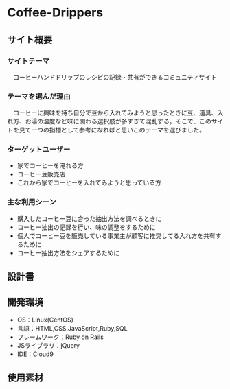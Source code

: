 # Coffee-Drippers

## サイト概要
### サイトテーマ
　コーヒーハンドドリップのレシピの記録・共有ができるコミュニティサイト
 
### テーマを選んだ理由
　コーヒーに興味を持ち自分で豆から入れてみようと思ったときに豆、道具、入れ方、お湯の温度など味に関わる選択肢が多すぎて混乱する。そこで、このサイトを見て一つの指標として参考になればと思いこのテーマを選びました。
 
### ターゲットユーザー
- 家でコーヒーを淹れる方
- コーヒー豆販売店
- これから家でコーヒーを入れてみようと思っている方
 
### 主な利用シーン
- 購入したコーヒー豆に合った抽出方法を調べるときに
- コーヒー抽出の記録を行い、味の調整をするために
- 個人でコーヒー豆を販売している事業主が顧客に推奨してる入れ方を共有するために
- コーヒー抽出方法をシェアするために

## 設計書

## 開発環境
- OS：Linux(CentOS)
- 言語：HTML,CSS,JavaScript,Ruby,SQL
- フレームワーク：Ruby on Rails
- JSライブラリ：jQuery
- IDE：Cloud9

## 使用素材
